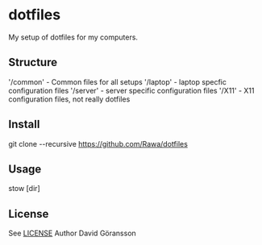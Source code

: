 # dotfiles
My setup of dotfiles for my computers.

## Structure
'/common' - Common files for all setups
'/laptop' - laptop specfic configuration files 
'/server' - server specific configuration files
'/X11' - X11 configuration files, not really dotfiles

## Install
git clone --recursive https://github.com/Rawa/dotfiles

## Usage
stow [dir]

## License
See [LICENSE](LICENSE.md)
Author David Göransson


